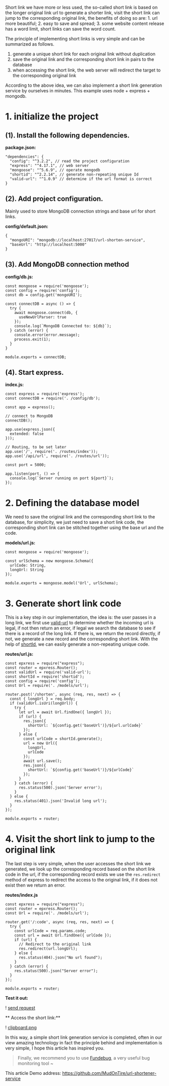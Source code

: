 Short link we have more or less used, the so-called short link is based on the longer original link url to generate a shorter link, visit the short link can jump to the corresponding original link, the benefits of doing so are: 1. url more beautiful; 2. easy to save and spread; 3. some website content release has a word limit, short links can save the word count.

The principle of implementing short links is very simple and can be summarized as follows.
1. generate a unique short link for each original link without duplication
2. save the original link and the corresponding short link in pairs to the database
3. when accessing the short link, the web server will redirect the target to the corresponding original link

According to the above idea, we can also implement a short link generation service by ourselves in minutes. This example uses node + express + mongodb.

# 1. initialize the project

## (1). Install the following dependencies.

**package.json:**

```
"dependencies": {
  "config": "^3.2.2", // read the project configuration
  "express": "^4.17.1", // web server
  "mongoose": "^5.6.9", // operate mongodb
  "shortid": "^2.2.14", // generate non-repeating unique Id
  "valid-url": "^1.0.9" // determine if the url format is correct
}
```

## (2). Add project configuration.

Mainly used to store MongoDB connection strings and base url for short links.

**config/default.json:**

```
{
  "mongoURI": "mongodb://localhost:27017/url-shorten-service",
  "baseUrl": "http://localhost:5000"
}
```

## (3). Add MongoDB connection method

**config/db.js:**

```
const mongoose = require('mongoose');
const config = require('config');
const db = config.get('mongoURI');

const connectDB = async () => {
  try {
    await mongoose.connect(db, {
      useNewUrlParser: true
    });
    console.log(`MongoDB Connected to: ${db}`);
  } catch (error) {
    console.error(error.message);
    process.exit(1);
  }
}

module.exports = connectDB;
```

## (4). Start express.

**index.js:**

```
const express = require('express');
const connectDB = require('. /config/db');

const app = express();

// connect to MongoDB
connectDB();

app.use(express.json({
  extended: false
}));

// Routing, to be set later
app.use('/', require('. /routes/index'));
app.use('/api/url', require('. /routes/url'));

const port = 5000;

app.listen(port, () => {
  console.log(`Server running on port ${port}`);
});
```

# 2. Defining the database model

We need to save the original link and the corresponding short link to the database, for simplicity, we just need to save a short link code, the corresponding short link can be stitched together using the base url and the code.

**models/url.js:**

```
const mongoose = require('mongoose');

const urlSchema = new mongoose.Schema({
  urlCode: String,
  longUrl: String
});

module.exports = mongoose.model('Url', urlSchema);
```

# 3. Generate short link code

This is a key step in our implementation, the idea is: the user passes in a long link, we first use [valid-url](https://www.npmjs.com/package/valid-url) to determine whether the incoming url is legal, if not then return an error, if legal we search the database to see if there is a record of the long link. If there is, we return the record directly, if not, we generate a new record and the corresponding short link. With the help of [shortId](https://www.npmjs.com/package/shortid), we can easily generate a non-repeating unique code.

**routes/url.js:**

```
const epxress = require("express");
const router = epxress.Router();
const validUrl = require('valid-url');
const shortId = require('shortid');
const config = require('config');
const Url = require('. /models/url');

router.post('/shorten', async (req, res, next) => {
  const { longUrl } = req.body;
  if (validUrl.isUri(longUrl)) {
    try {
      let url = await Url.findOne({ longUrl });
      if (url) {
        res.json({
          shortUrl: `${config.get('baseUrl')}/${url.urlCode}`
        });
      } else {
        const urlCode = shortId.generate();
        url = new Url({
          longUrl,
          urlCode
        });
        await url.save();
        res.json({
          shortUrl: `${config.get('baseUrl')}/${urlCode}`
        });
      }
    } catch (error) {
      res.status(500).json('Server error');
    }
  } else {
    res.status(401).json('Invalid long url');
  }
});

module.exports = router;
```

# 4. Visit the short link to jump to the original link

The last step is very simple, when the user accesses the short link we generated, we look up the corresponding record based on the short link code in the url, if the corresponding record exists we use the `res.redirect` method of express to redirect the access to the original link, if it does not exist then we return an error.

**routes/index.js**

```
const epxress = require("express");
const router = epxress.Router();
const Url = require('. /models/url');

router.get('/:code', async (req, res, next) => {
  try {
    const urlCode = req.params.code;
    const url = await Url.findOne({ urlCode });
    if (url) {
      // Redirect to the original link
      res.redirect(url.longUrl);
    } else {
      res.status(404).json("No url found");
    }
  } catch (error) {
    res.status(500).json("Server error");
  }
});

module.exports = router;
```

**Test it out:**

! [send request](http://lc-PX2vd1LW.cn-n1.lcfile.com/417bbdd2c4f467425bac/1.png)

** Access the short link:**

! [clipboard.png](/img/bVbwF5x)

In this way, a simple short link generation service is completed, often in our view amazing technology in fact the principle behind and implementation is very simple, I hope this article has inspired you.

> Finally, we recommend you to use [Fundebug](https://www.fundebug.com/?utm_source=MudOnTire), a very useful bug monitoring tool ~

This article Demo address: https://github.com/MudOnTire/url-shortener-service
